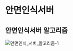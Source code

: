 # 안면인식서버

## 안면인식서버 알고리즘
![안면인식_서버_알고리즘-1](https://user-images.githubusercontent.com/111965118/213619273-3f9895d8-c6ca-421d-9622-a97645adbc15.jpg)

